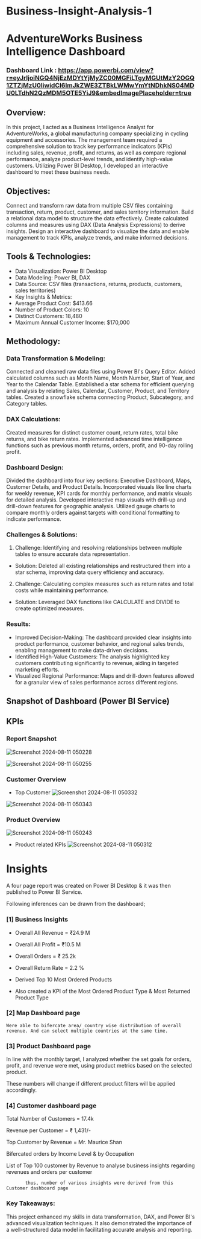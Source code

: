 # Business-Insight-Analysis-1
# AdventureWorks Business Intelligence Dashboard

### Dashboard Link : https://app.powerbi.com/view?r=eyJrIjoiNGQ4NjEzMDYtYjMyZC00MGFiLTgyMGUtMzY2OGQ1ZTZjMzU0IiwidCI6ImJkZWE3ZTBkLWMwYmYtNDhkNS04MDU0LTdhN2QzMDM5OTE5YiJ9&embedImagePlaceholder=true

## Overview:

In this project, I acted as a Business Intelligence Analyst for AdventureWorks, a global manufacturing company specializing in cycling equipment and accessories. The management team required a comprehensive solution to track key performance indicators (KPIs) including sales, revenue, profit, and returns, as well as compare regional performance, analyze product-level trends, and identify high-value customers. Utilizing Power BI Desktop, I developed an interactive dashboard to meet these business needs.



## Objectives:

Connect and transform raw data from multiple CSV files containing transaction, return, product, customer, and sales territory information.
Build a relational data model to structure the data effectively.
Create calculated columns and measures using DAX (Data Analysis Expressions) to derive insights.
Design an interactive dashboard to visualize the data and enable management to track KPIs, analyze trends, and make informed decisions.

## Tools & Technologies:

- Data Visualization: Power BI Desktop
- Data Modeling: Power BI, DAX
- Data Source: CSV files (transactions, returns, products, customers, sales territories)
- Key Insights & Metrics:
- Average Product Cost: $413.66
- Number of Product Colors: 10
- Distinct Customers: 18,480
- Maximum Annual Customer Income: $170,000

## Methodology:

### Data Transformation & Modeling:

Connected and cleaned raw data files using Power BI's Query Editor.
Added calculated columns such as Month Name, Month Number, Start of Year, and Year to the Calendar Table.
Established a star schema for efficient querying and analysis by relating Sales, Calendar, Customer, Product, and Territory tables.
Created a snowflake schema connecting Product, Subcategory, and Category tables.

### DAX Calculations:

Created measures for distinct customer count, return rates, total bike returns, and bike return rates.
Implemented advanced time intelligence functions such as previous month returns, orders, profit, and 90-day rolling profit.

### Dashboard Design:

Divided the dashboard into four key sections: Executive Dashboard, Maps, Customer Details, and Product Details.
Incorporated visuals like line charts for weekly revenue, KPI cards for monthly performance, and matrix visuals for detailed analysis.
Developed interactive map visuals with drill-up and drill-down features for geographic analysis.
Utilized gauge charts to compare monthly orders against targets with conditional formatting to indicate performance.

### Challenges & Solutions:

1) Challenge: Identifying and resolving relationships between multiple tables to ensure accurate data representation.
- Solution: Deleted all existing relationships and restructured them into a star schema, improving data query efficiency and accuracy.
2) Challenge: Calculating complex measures such as return rates and total costs while maintaining performance.
- Solution: Leveraged DAX functions like CALCULATE and DIVIDE to create optimized measures.

### Results:

- Improved Decision-Making: The dashboard provided clear insights into product performance, customer behavior, and regional sales trends, enabling management to make data-driven decisions.
- Identified High-Value Customers: The analysis highlighted key customers contributing significantly to revenue, aiding in targeted marketing efforts.
- Visualized Regional Performance: Maps and drill-down features allowed for a granular view of sales performance across different regions.


## Snapshot of Dashboard (Power BI Service)

## KPIs

### Report Snapshot

![Screenshot 2024-08-11 050228](https://github.com/user-attachments/assets/e6612f48-f3f1-4f80-874a-5b4eaa4cd2bf)

![Screenshot 2024-08-11 050255](https://github.com/user-attachments/assets/0ea16100-ec66-4b87-bd3f-8a4d9f246c72)


### Customer Overview

- Top Customer
![Screenshot 2024-08-11 050332](https://github.com/user-attachments/assets/29cee8c3-a6e5-4b31-ac38-128fe09c70e8)

![Screenshot 2024-08-11 050343](https://github.com/user-attachments/assets/939296a5-e11f-4445-8483-ccd14bd8c1f9)

### Product Overview

![Screenshot 2024-08-11 050243](https://github.com/user-attachments/assets/7292f1ed-3b94-4241-a88c-3cc2f093041f)

- Product related KPIs
![Screenshot 2024-08-11 050312](https://github.com/user-attachments/assets/df0467d1-f6c8-408d-be47-d769c34024b7)

# Insights

A four page report was created on Power BI Desktop & it was then published to Power BI Service.

Following inferences can be drawn from the dashboard;


 ### [1] Business Insights
 
- Overall All Revenue = ₹24.9 M

- Overall All Profit = ₹10.5 M
 
- Overall Orders = ₹ 25.2k

- Overall Return Rate = 2.2 %

- Derived Top 10 Most Ordered Products

- Also created a KPI of the Most Ordered Product Type & Most Returned Product Type  


### [2] Map Dashboard page 
  
    Were able to bifercate area/ country wise distribution of overall revenue. And can select multiple countries at the same time.
         

### [3] Product Dashboard page

In line with the monthly target, I analyzed whether the set goals for orders, profit, and revenue were met, using product metrics based on the selected product.
  
  These numbers will change if different product filters will be applied accordingly. 



### [4] Customer dashboard page


   Total Number of Customers = 17.4k

   Revenue per Customer = ₹ 1,431/- 

   Top Customer by Revenue = Mr. Maurice Shan

   Bifercated orders by Income Level & by Occupation

   List of Top 100 customer by Revenue to analyse business insights regarding revenues and orders per customer

  

           thus, number of various insights were derived from this Customer dashboard page


### Key Takeaways:

This project enhanced my skills in data transformation, DAX, and Power BI's advanced visualization techniques. It also demonstrated the importance of a well-structured data model in facilitating accurate analysis and reporting.

